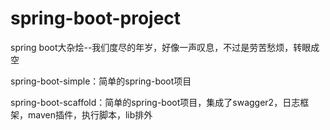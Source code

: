 # spring-boot-project
spring boot大杂烩--我们度尽的年岁，好像一声叹息，不过是劳苦愁烦，转眼成空 ​​​​

spring-boot-simple：简单的spring-boot项目

spring-boot-scaffold：简单的spring-boot项目，集成了swagger2，日志框架，maven插件，执行脚本，lib排外